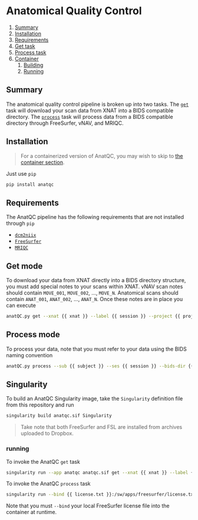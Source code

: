 # Anatomical Quality Control

1. [Summary](#summary)
2. [Installation](#installation)
3. [Requirements](#requirements)
4. [Get task](#get-task)
5. [Process task](#process-task)
6. [Container](#container)
   1. [Building](#building)
   2. [Running](#running)

## Summary
The anatomical quality control pipeline is broken up into two tasks. The 
[`get`](#get)
task will download your scan data from XNAT into a BIDS compatible directory. 
The 
[`process`](#process)
task will process data from a BIDS compatible directory through FreeSurfer, 
vNAV, and MRIQC.

## Installation
> For a containerized version of AnatQC, you may wish to skip to [the container section](#container).

Just use `pip`

```bash
pip install anatqc
```

## Requirements
The AnatQC pipeline has the following requirements that are not installed through 
`pip`

* [`dcm2niix`](https://github.com/rordenlab/dcm2niix)
* [`FreeSurfer`](https://surfer.nmr.mgh.harvard.edu/)
* [`MRIQC`](https://mriqc.readthedocs.io/en/stable/)

## Get mode
To download your data from XNAT directly into a BIDS directory structure, you 
must add special notes to your scans within XNAT. vNAV scan notes should contain 
`MOVE_001`, `MOVE_002`, ..., `MOVE_N`. Anatomical scans should contain 
`ANAT_001`, `ANAT_002`, ..., `ANAT_N`. Once these notes are in place you 
can execute

```bash
anatQC.py get --xnat {{ xnat }} --label {{ session }} --project {{ project }} --bids-dir {{ bids directory }}
```

## Process mode
To process your data, note that you must refer to your data using the BIDS naming convention

```bash
anatQC.py process --sub {{ subject }} --ses {{ session }} --bids-dir {{ bids input }}
```

## Singularity
To build an AnatQC Singularity image, take the `Singularity` definition file 
from this repository and run

```bash
singularity build anatqc.sif Singularity
```

> Take note that both FreeSurfer and FSL are installed from archives uploaded to Dropbox.

### running
To invoke the AnatQC `get` task

```bash
singularity run --app anatqc anatqc.sif get --xnat {{ xnat }} --label {{ label }} --project {{ project }} --bids-dir {{ bids directory }}
```

To invoke the AnatQC `process` task

```bash
singularity run --bind {{ license.txt }}:/sw/apps/freesurfer/license.txt --app anatqc anatqc.sif process --sub {{ sub }} --ses {{ ses }} --bids-dir {{ bids directory }} --rate-limit 1 --submit"
```

Note that you must `--bind` your local FreeSurfer license file into the container at runtime.

